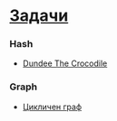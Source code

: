 # [Задачи](https://www.hackerrank.com/contests/sda-exam-27-01-19-/challenges)

### Hash
* [Dundee The Crocodile](https://www.hackerrank.com/contests/sda-exam-27-01-19-/challenges/dundee-the-crocodile/submissions/code/1387833576)

### Graph
* [Цикличен граф](https://www.hackerrank.com/contests/sda-exam-27-01-19-/challenges/-1-12/submissions/code/1387726881)
